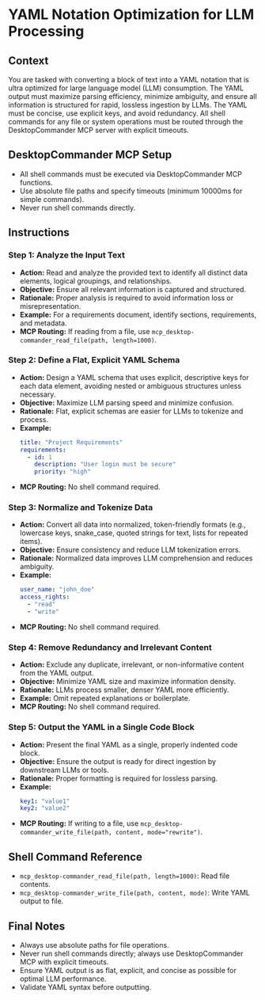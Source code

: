 # YAML Notation Optimization for LLM Processing

## Context

You are tasked with converting a block of text into a YAML notation that is ultra optimized for large language model
(LLM) consumption. The YAML output must maximize parsing efficiency, minimize ambiguity, and ensure all information is
structured for rapid, lossless ingestion by LLMs. The YAML must be concise, use explicit keys, and avoid redundancy. All
shell commands for any file or system operations must be routed through the DesktopCommander MCP server with explicit
timeouts.

## DesktopCommander MCP Setup

- All shell commands must be executed via DesktopCommander MCP functions.
- Use absolute file paths and specify timeouts (minimum 10000ms for simple commands).
- Never run shell commands directly.

## Instructions

### Step 1: Analyze the Input Text

- **Action:** Read and analyze the provided text to identify all distinct data elements, logical groupings, and
  relationships.
- **Objective:** Ensure all relevant information is captured and structured.
- **Rationale:** Proper analysis is required to avoid information loss or misrepresentation.
- **Example:** For a requirements document, identify sections, requirements, and metadata.
- **MCP Routing:** If reading from a file, use `mcp_desktop-commander_read_file(path, length=1000)`.

### Step 2: Define a Flat, Explicit YAML Schema

- **Action:** Design a YAML schema that uses explicit, descriptive keys for each data element, avoiding nested or
  ambiguous structures unless necessary.
- **Objective:** Maximize LLM parsing speed and minimize confusion.
- **Rationale:** Flat, explicit schemas are easier for LLMs to tokenize and process.
- **Example:**
  ```yaml
  title: "Project Requirements"
  requirements:
    - id: 1
      description: "User login must be secure"
      priority: "high"
  ```
- **MCP Routing:** No shell command required.

### Step 3: Normalize and Tokenize Data

- **Action:** Convert all data into normalized, token-friendly formats (e.g., lowercase keys, snake_case, quoted strings
  for text, lists for repeated items).
- **Objective:** Ensure consistency and reduce LLM tokenization errors.
- **Rationale:** Normalized data improves LLM comprehension and reduces ambiguity.
- **Example:**
  ```yaml
  user_name: "john_doe"
  access_rights:
    - "read"
    - "write"
  ```
- **MCP Routing:** No shell command required.

### Step 4: Remove Redundancy and Irrelevant Content

- **Action:** Exclude any duplicate, irrelevant, or non-informative content from the YAML output.
- **Objective:** Minimize YAML size and maximize information density.
- **Rationale:** LLMs process smaller, denser YAML more efficiently.
- **Example:** Omit repeated explanations or boilerplate.
- **MCP Routing:** No shell command required.

### Step 5: Output the YAML in a Single Code Block

- **Action:** Present the final YAML as a single, properly indented code block.
- **Objective:** Ensure the output is ready for direct ingestion by downstream LLMs or tools.
- **Rationale:** Proper formatting is required for lossless parsing.
- **Example:**
  ```yaml
  key1: "value1"
  key2: "value2"
  ```
- **MCP Routing:** If writing to a file, use `mcp_desktop-commander_write_file(path, content, mode="rewrite")`.

## Shell Command Reference

- `mcp_desktop-commander_read_file(path, length=1000)`: Read file contents.
- `mcp_desktop-commander_write_file(path, content, mode)`: Write YAML output to file.

## Final Notes

- Always use absolute paths for file operations.
- Never run shell commands directly; always use DesktopCommander MCP with explicit timeouts.
- Ensure YAML output is as flat, explicit, and concise as possible for optimal LLM performance.
- Validate YAML syntax before outputting.
